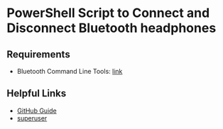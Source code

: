 # PowerShell Script to Connect and Disconnect Bluetooth headphones

## Requirements
* Bluetooth Command Line Tools: [link](https://bluetoothinstaller.com/bluetooth-command-line-tools)

## Helpful Links
* [GitHub Guide](https://github.com/stanleyguevara/win10-bluetooth-headphones)
* [superuser](https://superuser.com/questions/1426949/scripting-connecting-disconnecting-a-paired-bluetooth-device)


